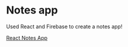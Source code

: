 # Notes app

Used React and Firebase to create a notes app!

[React Notes App](https://notes-3pld.onrender.com)
